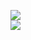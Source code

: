[![](https://img.shields.io/badge/Made%20With-Github%20Spray-lightgrey.svg?style=for-the-badge&logo=github)](https://github.com/Annihil/github-spray#15762)  
[![](https://i.imgur.com/2DrTn0Z.gif)](https://github.com/Annihil/github-spray)